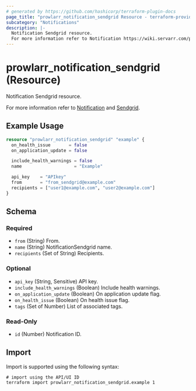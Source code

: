 ```yaml
---
# generated by https://github.com/hashicorp/terraform-plugin-docs
page_title: "prowlarr_notification_sendgrid Resource - terraform-provider-prowlarr"
subcategory: "Notifications"
description: |-
  Notification Sendgrid resource.
  For more information refer to Notification https://wiki.servarr.com/prowlarr/settings#connect and Sendgrid https://wiki.servarr.com/prowlarr/supported#sendgrid.
---
```


# prowlarr_notification_sendgrid (Resource)

<!-- subcategory:Notifications -->Notification Sendgrid resource.
For more information refer to [Notification](https://wiki.servarr.com/prowlarr/settings#connect) and [Sendgrid](https://wiki.servarr.com/prowlarr/supported#sendgrid).

## Example Usage

```terraform
resource "prowlarr_notification_sendgrid" "example" {
  on_health_issue       = false
  on_application_update = false

  include_health_warnings = false
  name                    = "Example"

  api_key    = "APIkey"
  from       = "from_sendgrid@example.com"
  recipients = ["user1@example.com", "user2@example.com"]
}
```

<!-- schema generated by tfplugindocs -->
## Schema

### Required

- `from` (String) From.
- `name` (String) NotificationSendgrid name.
- `recipients` (Set of String) Recipients.

### Optional

- `api_key` (String, Sensitive) API key.
- `include_health_warnings` (Boolean) Include health warnings.
- `on_application_update` (Boolean) On application update flag.
- `on_health_issue` (Boolean) On health issue flag.
- `tags` (Set of Number) List of associated tags.

### Read-Only

- `id` (Number) Notification ID.

## Import

Import is supported using the following syntax:

```shell
# import using the API/UI ID
terraform import prowlarr_notification_sendgrid.example 1
```
